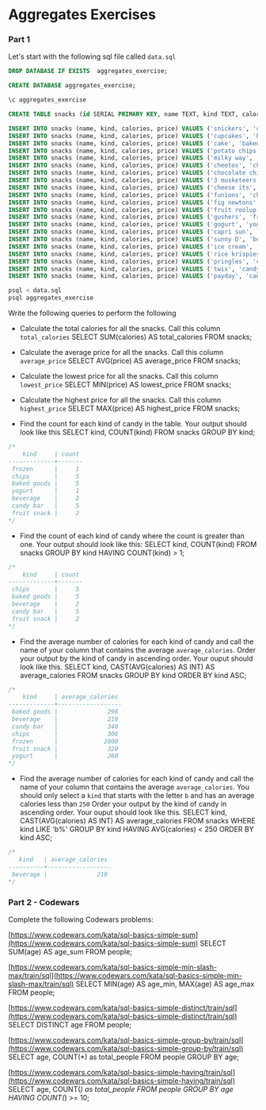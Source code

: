 # Aggregates Exercises

### Part 1

Let's start with the following sql file called `data.sql`

```sql
DROP DATABASE IF EXISTS  aggregates_exercise;

CREATE DATABASE aggregates_exercise;

\c aggregates_exercise

CREATE TABLE snacks (id SERIAL PRIMARY KEY, name TEXT, kind TEXT, calories INTEGER, price REAL);

INSERT INTO snacks (name, kind, calories, price) VALUES ('snickers', 'candy bar', 300, 2.99);
INSERT INTO snacks (name, kind, calories, price) VALUES ('cupcakes', 'baked goods', 260, 2.49);
INSERT INTO snacks (name, kind, calories, price) VALUES ('cake', 'baked goods', 400, 3.99);
INSERT INTO snacks (name, kind, calories, price) VALUES ('potato chips', 'chips', 500, 4.99);
INSERT INTO snacks (name, kind, calories, price) VALUES ('milky way', 'candy bar', 220, 7.99);
INSERT INTO snacks (name, kind, calories, price) VALUES ('cheetos', 'chips', 250, 11.99);
INSERT INTO snacks (name, kind, calories, price) VALUES ('chocolate chip cookie', 'baked goods', 290, 2.89);
INSERT INTO snacks (name, kind, calories, price) VALUES ('3 musketeers', 'candy bar', 230, 1.99);
INSERT INTO snacks (name, kind, calories, price) VALUES ('cheese its', 'chips', 100, 0.99);
INSERT INTO snacks (name, kind, calories, price) VALUES ('funions', 'chips', 280, 2.39);
INSERT INTO snacks (name, kind, calories, price) VALUES ('fig newtons', 'baked goods', 240, 3.99);
INSERT INTO snacks (name, kind, calories, price) VALUES ('fruit roolup', 'fruit snack', 420, 5.39);
INSERT INTO snacks (name, kind, calories, price) VALUES ('gushers', 'fruit snack', 220, 3.38);
INSERT INTO snacks (name, kind, calories, price) VALUES ('gogurt', 'yogurt', 260, 5.32);
INSERT INTO snacks (name, kind, calories, price) VALUES ('capri sun', 'beverage', 300, 1.49);
INSERT INTO snacks (name, kind, calories, price) VALUES ('sunny D', 'beverage', 120, 3.99);
INSERT INTO snacks (name, kind, calories, price) VALUES ('ice cream', 'frozen', 2000, 5.29);
INSERT INTO snacks (name, kind, calories, price) VALUES ('rice krispies', 'baked goods', 300, 1.99);
INSERT INTO snacks (name, kind, calories, price) VALUES ('pringles', 'chips', 400, 2.39);
INSERT INTO snacks (name, kind, calories, price) VALUES ('twix', 'candy bar', 450, 2.90);
INSERT INTO snacks (name, kind, calories, price) VALUES ('payday', 'candy bar', 500, 2.39);
```


```sh
psql < data.sql
psql aggregates_exercise
```

Write the following queries to perform the following

- Calculate the total calories for all the snacks. Call this column `total_calories`
SELECT SUM(calories) AS total_calories FROM snacks;

- Calculate the average price for all the snacks. Call this column `average_price`
SELECT AVG(price) AS average_price FROM snacks;

- Calculate the lowest price for all the snacks. Call this column `lowest_price`
SELECT MIN(price) AS lowest_price FROM snacks;

- Calculate the highest price for all the snacks. Call this column `highest_price`
SELECT MAX(price) AS highest_price FROM snacks;

- Find the count for each kind of candy in the table. Your output should look like this 
SELECT kind, COUNT(kind) FROM snacks GROUP BY kind;

```sql
/*
    kind     | count 
-------------+-------
 frozen      |     1
 chips       |     5
 baked goods |     5
 yogurt      |     1
 beverage    |     2
 candy bar   |     5
 fruit snack |     2
*/
```

- Find the count of each kind of candy where the count is greater than one. Your output should look like this:
SELECT kind, COUNT(kind) FROM snacks GROUP BY kind HAVING COUNT(kind) > 1;

```sql
/*
    kind     | count 
-------------+-------
 chips       |     5
 baked goods |     5
 beverage    |     2
 candy bar   |     5
 fruit snack |     2
*/
```

- Find the average number of calories for each kind of candy and call the name of your column that contains the average `average_calories`. Order your output by the kind of candy in ascending order. Your ouput should look like this.
SELECT kind, CAST(AVG(calories) AS INT) AS average_calories FROM snacks GROUP BY kind ORDER BY kind ASC;


```sql
/*
    kind     | average_calories 
-------------+------------------
 baked goods |              298
 beverage    |              210
 candy bar   |              340
 chips       |              306
 frozen      |             2000
 fruit snack |              320
 yogurt      |              260
*/
```

- Find the average number of calories for each kind of candy and call the name of your column that contains the average `average_calories`. You should only select a `kind` that starts with the letter `b` and has an average calories less than `250` Order your output by the kind of candy in ascending order. Your ouput should look like this.
SELECT kind, CAST(AVG(calories) AS INT) AS average_calories FROM snacks WHERE kind LIKE 'b%' GROUP BY kind HAVING AVG(calories) < 250 ORDER BY kind ASC;


```sql
/*
   kind   | average_calories 
----------+------------------
 beverage |              210
*/
```

### Part 2 - Codewars

Complete the following Codewars problems:

[https://www.codewars.com/kata/sql-basics-simple-sum](https://www.codewars.com/kata/sql-basics-simple-sum)
SELECT SUM(age) AS age_sum FROM people;

[https://www.codewars.com/kata/sql-basics-simple-min-slash-max/train/sql](https://www.codewars.com/kata/sql-basics-simple-min-slash-max/train/sql)
SELECT MIN(age) AS age_min, MAX(age) AS age_max FROM people;

[https://www.codewars.com/kata/sql-basics-simple-distinct/train/sql](https://www.codewars.com/kata/sql-basics-simple-distinct/train/sql)
SELECT DISTINCT age FROM people;

[https://www.codewars.com/kata/sql-basics-simple-group-by/train/sql](https://www.codewars.com/kata/sql-basics-simple-group-by/train/sql)
SELECT age, COUNT(*) as total_people FROM people GROUP BY age;

[https://www.codewars.com/kata/sql-basics-simple-having/train/sql](https://www.codewars.com/kata/sql-basics-simple-having/train/sql)
SELECT age, COUNT(*) as total_people FROM people GROUP BY age HAVING COUNT(*) >= 10;

